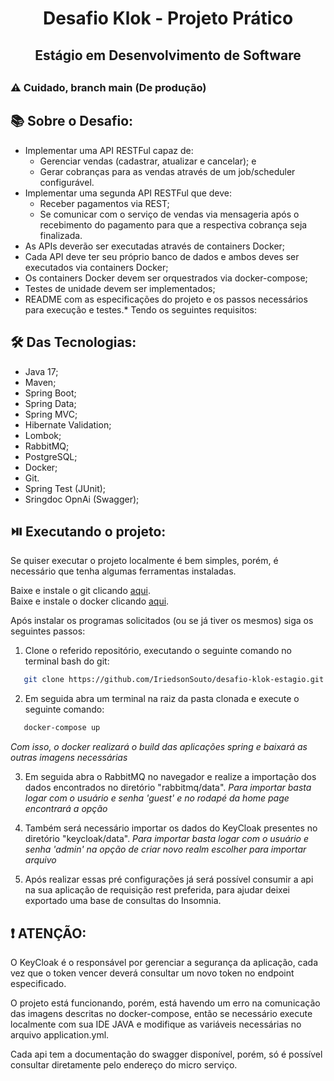<div align="center">
 <h1>Desafio Klok - Projeto Prático</h1>
 <h2>Estágio em Desenvolvimento de Software<h2>
</div>

### :warning: Cuidado, branch main (De produção)

## :books: Sobre o Desafio:

- Implementar uma API RESTFul capaz de:
  - Gerenciar vendas (cadastrar, atualizar e cancelar); e
  - Gerar cobranças para as vendas através de um job/scheduler configurável.
- Implementar uma segunda API RESTFul que deve:
  - Receber pagamentos via REST;
  - Se comunicar com o serviço de vendas via mensageria após o recebimento do pagamento para que a respectiva cobrança seja finalizada.
- As APIs deverão ser executadas através de containers Docker;
- Cada API deve ter seu próprio banco de dados e ambos deves ser executados via containers Docker;
- Os containers Docker devem ser orquestrados via docker-compose;
- Testes de unidade devem ser implementados;
- README com as especificações do projeto e os passos necessários para execução e testes.* 
Tendo os seguintes requisitos:

## :hammer_and_wrench: Das Tecnologias:

- Java 17;
- Maven;
- Spring Boot;
- Spring Data;
- Spring MVC;
- Hibernate Validation;
- Lombok;
- RabbitMQ;
- PostgreSQL;
- Docker;
- Git.
- Spring Test (JUnit);
- Sringdoc OpnAi (Swagger);

## :play_or_pause_button: Executando o projeto:

Se quiser executar o projeto localmente é bem simples, porém, é necessário que tenha algumas ferramentas instaladas.

Baixe e instale o git clicando [aqui](https://git-scm.com/downloads).<br>
Baixe e instale o docker clicando [aqui](https://www.docker.com/products/docker-desktop/).<br>

Após instalar os programas solicitados (ou se já tiver os mesmos) siga os seguintes passos:

1. Clone o referido repositório, executando o seguinte comando no terminal bash do git:
```sh
   git clone https://github.com/IriedsonSouto/desafio-klok-estagio.git
```

2. Em seguida abra um terminal na raiz da pasta clonada e execute o seguinte comando:
```sh
   docker-compose up
```
*Com isso, o docker realizará o build das aplicações spring e baixará as outras imagens necessárias*

3. Em seguida abra o RabbitMQ no navegador e realize a importação dos dados encontrados no diretório "rabbitmq/data".
*Para importar basta logar com o usuário e senha 'guest' e no rodapé da home page encontrará a opção*

4. Também será necessário importar os dados do KeyCloak presentes no diretório "keycloak/data".
*Para importar basta logar com o usuário e senha 'admin' na opção de criar novo realm escolher para importar arquivo*

5. Após realizar essas pré configurações já será possível consumir a api na sua aplicação de requisição rest preferida, para ajudar deixei exportado uma base de consultas do Insomnia.


## :exclamation: ATENÇÃO:

O KeyCloak é o responsável por gerenciar a segurança da aplicação, cada vez que o token vencer deverá consultar um novo token no endpoint especificado.

O projeto está funcionando, porém, está havendo um erro na comunicação das imagens descritas no docker-compose, então se necessário execute localmente com sua IDE JAVA e modifique as variáveis necessárias no arquivo application.yml.

Cada api tem a documentação do swagger disponível, porém, só é possível consultar diretamente pelo endereço do micro serviço.


